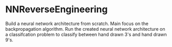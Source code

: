 # NNReverseEngineering
Build a neural network architecture from scratch.
Main focus on the backpropagation algorithm. Run the created neural network architecture on a classifcation problem to classify between hand drawn 3's and hand drawn 9's.
